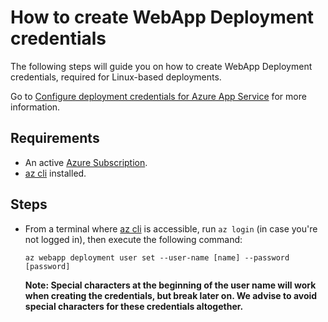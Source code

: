 # How to create WebApp Deployment credentials

The following steps will guide you on how to create WebApp Deployment credentials, required for Linux-based deployments.

Go to [Configure deployment credentials for Azure App Service](https://docs.microsoft.com/en-us/azure/app-service/deploy-configure-credentials#in-the-cloud-shell) for more information.

## Requirements

- An active [Azure Subscription](https://azure.microsoft.com/en-us/free/).
- [az cli](https://docs.microsoft.com/en-us/cli/azure/) installed.

## Steps

- From a terminal where [az cli](https://docs.microsoft.com/en-us/cli/azure/) is accessible, run `az login` (in case you're not logged in), then execute the following command:

  `az webapp deployment user set --user-name [name] --password [password]`

  **Note: Special characters at the beginning of the user name will work when creating the credentials, but break later on. We advise to avoid special characters for these credentials altogether.**

